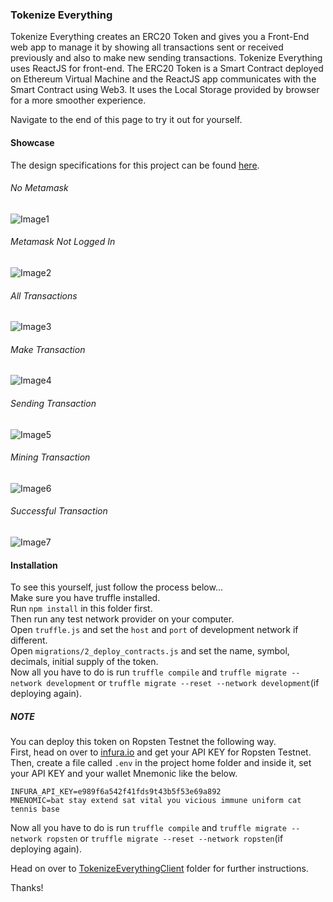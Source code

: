 ### Tokenize Everything

Tokenize Everything creates an ERC20 Token and gives you a Front-End web app to manage it by showing all transactions sent or received previously and also to make new sending transactions. Tokenize Everything uses ReactJS for front-end. The ERC20 Token is a Smart Contract deployed on Ethereum Virtual Machine and the ReactJS app communicates with the Smart Contract using Web3. It uses the Local Storage provided by browser for a more smoother experience.  

Navigate to the end of this page to try it out for yourself.  

#### Showcase  
The design specifications for this project can be found [here](https://github.com/s-xync/tokenize-everything/blob/master/showcase/Project_Specifications.pdf).
###### No Metamask  
![Image1](https://raw.githubusercontent.com/s-xync/tokenize-everything/master/showcase/tkev1.png)
###### Metamask Not Logged In  
![Image2](https://raw.githubusercontent.com/s-xync/tokenize-everything/master/showcase/tkev2.png)
###### All Transactions  
![Image3](https://raw.githubusercontent.com/s-xync/tokenize-everything/master/showcase/tkev3.png)
###### Make Transaction  
![Image4](https://raw.githubusercontent.com/s-xync/tokenize-everything/master/showcase/tkev4.png)
###### Sending Transaction  
![Image5](https://raw.githubusercontent.com/s-xync/tokenize-everything/master/showcase/tkev5.png)
###### Mining Transaction  
![Image6](https://raw.githubusercontent.com/s-xync/tokenize-everything/master/showcase/tkev6.png)
###### Successful Transaction  
![Image7](https://raw.githubusercontent.com/s-xync/tokenize-everything/master/showcase/tkev7.png)


#### Installation  
To see this yourself, just follow the process below...  
Make sure you have truffle installed.  
Run `npm install` in this folder first.  
Then run any test network provider on your computer.  
Open `truffle.js` and set the `host` and `port` of development network if different.  
Open `migrations/2_deploy_contracts.js` and set the name, symbol, decimals, initial supply of the token.  
Now all you have to do is run `truffle compile` and `truffle migrate --network development` or `truffle migrate --reset --network development`(if deploying again).  

##### NOTE
You can deploy this token on Ropsten Testnet the following way.  
First, head on over to [infura.io](https://infura.io/) and get your API KEY for Ropsten Testnet.  
Then, create a file called `.env` in the project home folder and inside it, set your API KEY and your wallet Mnemonic like the below.

`INFURA_API_KEY=e989f6a542f41fds9t43b5f53e69a892`  
`MNENOMIC=bat stay extend sat vital you vicious immune uniform cat tennis base`  

Now all you have to do is run `truffle compile` and `truffle migrate --network ropsten` or `truffle migrate --reset --network ropsten`(if deploying again).  

Head on over to [TokenizeEverythingClient](https://github.com/s-xync/tokenize-everything/tree/master/TokenizeEverythingClient) folder for further instructions.  

Thanks!
